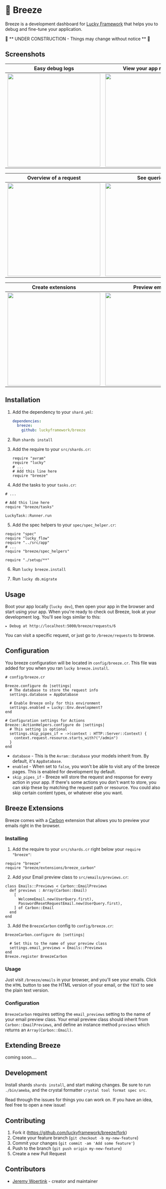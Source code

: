 # 💨 Breeze

Breeze is a development dashboard for [Lucky Framework](https://luckyframework.org/) that helps you to debug and fine-tune your application.

🚧 ** UNDER CONSTRUCTION - Things may change without notice ** 🚧

## Screenshots

| Easy debug logs | View your app requests |
|-----------------|-----------------|
| <img src="https://drive.google.com/uc?id=1K6SEJVzzx-DDfPz6LOX-9X72c-NMgtAf" width="300" /> | <img src="https://drive.google.com/uc?id=1uUlq8kGyIcf_Ug6_7ScA8oL6xQlUDrGd" width="300" /> |

| Overview of a request | See queries |
|-----------------------|-------------|
| <img src="https://drive.google.com/uc?id=1oGFpbM5HbXgDkY92-TNA8zV6pePuH_yL" width="300" /> | <img src="https://drive.google.com/uc?id=1RV5nQoIoHPULjeCXsS2kHkCxn8BLYs6c" width="300" /> |

| Create extensions | Preview emails |
|-------------------|----------------|
| <img src="https://drive.google.com/uc?id=1_dXug1TLn8R01Ky2SD_69m4EqmK4gLeq" width="300" /> | <img src="https://drive.google.com/uc?id=1NXPIRLv9BAFpw6YAOFVqyuZU_w_eYHfJ" width="300" /> |


## Installation

1. Add the dependency to your `shard.yml`:

   ```yaml
   dependencies:
     breeze:
       github: luckyframework/breeze
   ```

2. Run `shards install`
3. Add the require to your `src/shards.cr`:

   ```crystal
   require "avram"
   require "lucky"
   # ...
   # Add this line here
   require "breeze"
   ```

4. Add the tasks to your `tasks.cr`:

  ```crystal
  # ...

  # Add this line here
  require "breeze/tasks"

  LuckyTask::Runner.run
  ```

5. Add the spec helpers to your `spec/spec_helper.cr`:

  ```crystal
  require "spec"
  require "lucky_flow"
  require "../src/app"
  # ...
  require "breeze/spec_helpers"

  require "./setup/**"
  ```

6. Run `lucky breeze.install`

7. Run `lucky db.migrate`

## Usage

Boot your app locally (`lucky dev`), then open your app in the browser and start using your app.
When you're ready to check out Breeze, look at your development log. You'll see logs similar to this:

```
▸ Debug at http://localhost:5000/breeze/requests/6
```

You can visit a specific request, or just go to `/breeze/requests` to browse.

## Configuration

You breeze configuration will be located in `config/breeze.cr`. This file was added for you when you ran `lucky breeze.install`.

```crystal
# config/breeze.cr

Breeze.configure do |settings|
  # The database to store the request info
  settings.database = AppDatabase

  # Enable Breeze only for this environment
  settings.enabled = Lucky::Env.development?
end

# Configuration settings for Actions
Breeze::ActionHelpers.configure do |settings|
  # This setting is optional
  settings.skip_pipes_if = ->(context : HTTP::Server::Context) {
    context.request.resource.starts_with?("/admin")
  }
end
```

* `database` - This is the `Avram::Database` your models inherit from. By default, it's `AppDatabase`.
* `enabled` - When set to `false`, you won't be able to visit any of the breeze pages. This is enabled for development by default.
* `skip_pipes_if` - Breeze will store the request and response for every action in your app. If there's some actions you don't want to store, you can skip these by matching the request path or resource. You could also skip certain content types, or whatever else you want.

## Breeze Extensions

Breeze comes with a [Carbon](https://github.com/luckyframework/carbon) extension that allows you to preview your emails right in the browser.

### Installing

1. Add the require to your `src/shards.cr` right below your `require "breeze"`:

  ```crystal
  require "breeze"
  require "breeze/extensions/breeze_carbon"
  ```

2. Add your Email preview class to `src/emails/previews.cr`:

  ```crystal
  class Emails::Previews < Carbon::EmailPreviews
    def previews : Array(Carbon::Email)
      [
        WelcomeEmail.new(UserQuery.first),
        PasswordResetRequestEmail.new(UserQuery.first),
      ] of Carbon::Email
    end
  end
  ```

3. Add the `BreezeCarbon` config to `config/breeze.cr`:

  ```crystal
  BreezeCarbon.configure do |settings|

    # Set this to the name of your preview class
    settings.email_previews = Emails::Previews
  end
  Breeze.register BreezeCarbon
  ```

### Usage

Just visit `/breeze/emails` in your browser, and you'll see your emails. Click the `HTML` button to see the HTML version of your email, or the `TEXT` to see the plain text version.

### Configuration

`BreezeCarbon` requires setting the `email_previews` setting to the name of your email preview class.
Your email preview class should inherit from `Carbon::EmailPreviews`, and define an instance method `previews` which returns an `Array(Carbon::Email)`.


## Extending Breeze

coming soon....


## Development

Install shards `shards install`, and start making changes. Be sure to run `./bin/ameba`, and the crystal formatter `crystal tool format spec src`.

Read through the issues for things you can work on. If you have an idea, feel free to open a new issue!

## Contributing

1. Fork it (<https://github.com/luckyframework/breeze/fork>)
2. Create your feature branch (`git checkout -b my-new-feature`)
3. Commit your changes (`git commit -am 'Add some feature'`)
4. Push to the branch (`git push origin my-new-feature`)
5. Create a new Pull Request

## Contributors

- [Jeremy Woertink](https://github.com/jwoertink) - creator and maintainer
